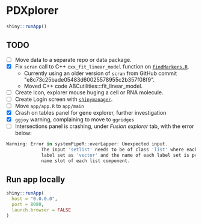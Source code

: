 # PDXplorer

```r
shiny::runApp()
```

## TODO

- [ ] Move data to a separate repo or data package.
- [x] Fix `scran` call to C++ `cxx_fit_linear_model` function on [`findMarkers.R`](./app/R/findMarkers.R).
  - Currently using an older version of `scran` from GitHub commit "e8c73c25bade05483d60025578955c2b357f08f9".
  - Moved C++ code ABCutilities:::fit_linear_model.
- [ ] Create Icon, explorer mouse huging a cell or RNA molecule.
- [ ] Create Login screen with [`shinymanager`](https://datastorm-open.github.io/shinymanager/).
- [ ] Move `app/app.R` to `app/main`
- [x] Crash on tables panel for gene explorer, further investigation
- [x] `ggjoy` warning, complaining to move to `ggridges`
- [ ] Intersections panel is crashing, under _Fusion explorer_ tab, with the error below:

```r
Warning: Error in systemPipeR::overLapper: Unexpected input.
             The input 'setlist' needs to be of class 'list' where each list component stores a
             label set as 'vector' and the name of each label set is provided under the
             name slot of each list component.
```

## Run app locally

```r
shiny::runApp(
  host = "0.0.0.0",
  port = 8080,
  launch.browser = FALSE
)
```
